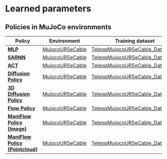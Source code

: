 # Learned parameters

## Policies in MuJoCo environments
| Policy | Environment | Training dataset | Date | Link |
| --- | --- | --- | --- | --- |
| [**MLP**](../robo_manip_baselines/policy/mlp) | [MujocoUR5eCable](./environment_catalog.md#MujocoUR5eCable) | [TeleopMujocoUR5eCable_Dataset30](./dataset_list.md#Demonstrations-in-MuJoCo-environments) | 10/10/2025 | [Download](https://www.dropbox.com/scl/fo/yj3yax73l2z3rrgm3c3hh/AGAj-Y-WCf6wbthJdvGRCDw?rlkey=4bjce5kosdddslb8a4rfov5n5&dl=1) |
| [**SARNN**](../robo_manip_baselines/policy/sarnn) | [MujocoUR5eCable](./environment_catalog.md#MujocoUR5eCable) | [TeleopMujocoUR5eCable_Dataset30](./dataset_list.md#Demonstrations-in-MuJoCo-environments) | 06/09/2025 | [Download](https://www.dropbox.com/scl/fo/tfh7ozdjds3yzccsjpzoz/ACDbUboZfvMpg1g0nEfFG5w?rlkey=b0wdw27dcp95zw2gsbndi9uj0&dl=1) |
| [**ACT**](../robo_manip_baselines/policy/act) | [MujocoUR5eCable](./environment_catalog.md#MujocoUR5eCable) | [TeleopMujocoUR5eCable_Dataset30](./dataset_list.md#Demonstrations-in-MuJoCo-environments) | 06/09/2025 | [Download](https://www.dropbox.com/scl/fo/jyrz27cd2jy8mvl8ycuy7/AN80i3Z_-0ITKptxhN160Qc?rlkey=csnob2sggx4j26c4ybfg3bjps&dl=1) |
| [**Diffusion Policy**](../robo_manip_baselines/policy/diffusion_policy) | [MujocoUR5eCable](./environment_catalog.md#MujocoUR5eCable) | [TeleopMujocoUR5eCable_Dataset30](./dataset_list.md#Demonstrations-in-MuJoCo-environments) | 06/09/2025 | [Download](https://www.dropbox.com/scl/fo/j1kh0hy3h59hkdpwm0136/ABNf9DHbYyIZxwV7i8xEJjc?rlkey=7gyuy39yukpsq6yix0hjunodq&dl=1) |
| [**3D Diffusion Policy**](../robo_manip_baselines/policy/diffusion_policy_3d) | [MujocoUR5eCable](./environment_catalog.md#MujocoUR5eCable) | [TeleopMujocoUR5eCable_Dataset30](./dataset_list.md#Demonstrations-in-MuJoCo-environments) | 10/10/2025 | [Download](https://www.dropbox.com/scl/fo/gfsugonsu19d0s34gfxtv/AK6bwmqLzDGln1WTmalXWRs?rlkey=i0bj5l2xlhbbef3n61i8brq15&dl=1) |
| [**Flow Policy**](../robo_manip_baselines/policy/flow_policy) | [MujocoUR5eCable](./environment_catalog.md#MujocoUR5eCable) | [TeleopMujocoUR5eCable_Dataset30](./dataset_list.md#Demonstrations-in-MuJoCo-environments) | 10/23/2025 | [Download](https://www.dropbox.com/scl/fo/j55a5qsoiode1ioxmz0fq/AKowy5dn1rRG3RBfql4rO74?rlkey=t53dfe0k9o2g89itu55v6bmu5&dl=1) |
| [**ManiFlow Policy (Image)**](../robo_manip_baselines/policy/mani_flow_policy) | [MujocoUR5eCable](./environment_catalog.md#MujocoUR5eCable) | [TeleopMujocoUR5eCable_Dataset30](./dataset_list.md#Demonstrations-in-MuJoCo-environments) | 10/22/2025 | [Download](https://www.dropbox.com/scl/fo/8a8371lequ33qwd7qwj32/AABX5lkYErqginjyA4AnDWY?rlkey=0r4v3co6r5m1wpffpu8wipn8g&dl=1) |
| [**ManiFlow Policy (Pointcloud)**](../robo_manip_baselines/policy/mani_flow_policy) | [MujocoUR5eCable](./environment_catalog.md#MujocoUR5eCable) | [TeleopMujocoUR5eCable_Dataset30](./dataset_list.md#Demonstrations-in-MuJoCo-environments) | 10/22/2025 | [Download](https://www.dropbox.com/scl/fo/0in58bxbi36902rw5w4cb/AKFm88ShbDx2PdjlFKMPkj4?rlkey=8my41x615wshtbmd73jl4ub3t&dl=1) |
